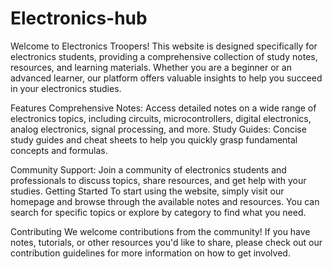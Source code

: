 # Electronics-hub

Welcome to Electronics Troopers! This website is designed specifically for electronics students, providing a comprehensive collection of study notes, resources, and learning materials. Whether you are a beginner or an advanced learner, our platform offers valuable insights to help you succeed in your electronics studies.

Features
Comprehensive Notes: Access detailed notes on a wide range of electronics topics, including circuits, microcontrollers, digital electronics, analog electronics, signal processing, and more.
Study Guides: Concise study guides and cheat sheets to help you quickly grasp fundamental concepts and formulas.

Community Support: Join a community of electronics students and professionals to discuss topics, share resources, and get help with your studies.
Getting Started
To start using the website, simply visit our homepage and browse through the available notes and resources. You can search for specific topics or explore by category to find what you need.

Contributing
We welcome contributions from the community! If you have notes, tutorials, or other resources you'd like to share, please check out our contribution guidelines for more information on how to get involved.
